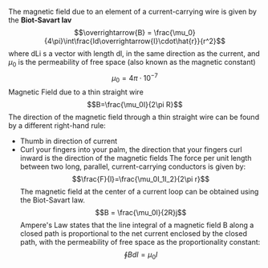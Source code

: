 The magnetic field due to an element of a current-carrying wire is given by the **Biot-Savart lav** $$\overrightarrow{B} = \frac{\mu_0}{4\pi}\int\frac{Id\overrightarrow{I}\cdot\hat{r}}{r^2}$$
where dLi s a vector with length dl, in the same direction as the current, and $\mu_0$ is the permeability of free space (also known as the magnetic constant) $$\mu_0 = 4\pi \cdot10^{-7}$$
Magnetic Field due to a thin straight wire $$B=\frac{\mu_0I}{2\pi R}$$
The direction of the magnetic field through a thin straight wire can be found by a different right-hand rule:
- Thumb in direction of current
- Curl your fingers into your palm, the direction that your fingers curl inward is the direction of the magnetic fields
The force per unit length between two long, parallel, current-carrying conductors is given by:
$$\frac{F}{l}=\frac{\mu_0I_1I_2}{2\pi r}$$
The magnetic field at the center of a current loop can be obtained using the Biot-Savart law.
$$B = \frac{\mu_0I}{2R}j$$
Ampere's Law states that the line integral of a magnetic field B along a closed path is proportional to the net current enclosed by the closed path, with the permeability of free space as the proportionality constant:
$$\oint BdI=\mu_0 I$$
